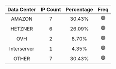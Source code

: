 | Data Center | IP Count | Percentage | Freq |
|:------------:|:--------:|:-----------:|:-----:|
| AMAZON | 7 | 30.43% | 🟢 |
| HETZNER | 6 | 26.09% | 🟢 |
| OVH | 2 | 8.70% | 🟢 |
| Interserver | 1 | 4.35% | 🟢 |
| OTHER | 7 | 30.43% | 🟢 |